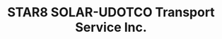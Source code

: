 ---
title: "STAR8 SOLAR-UDOTCO Transport Service Inc."
url: /lapu-lapu-city-cebu/star8-solar-udotco-transport-service-inc/
shop: car repair
---